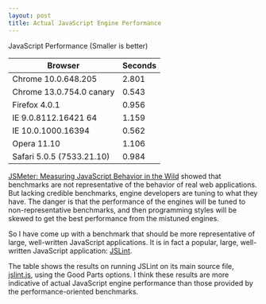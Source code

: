 ```yaml
---
layout: post
title: Actual JavaScript Engine Performance
---
```


JavaScript Performance
(Smaller is better)

| Browser |  Seconds |
| ------- | -------- |
| Chrome 10.0.648.205 |  2.801 |
| Chrome 13.0.754.0 canary |  0.543 |
| Firefox 4.0.1 |  0.956 |
| IE 9.0.8112.16421 64 |  1.159 |
| IE 10.0.1000.16394 |  0.562 |
| Opera 11.10 |  1.106 |
| Safari 5.0.5 (7533.21.10) |  0.984 |

[JSMeter: Measuring JavaScript Behavior in the Wild][1] showed that benchmarks are not representative of the behavior of real web applications. But lacking credible benchmarks, engine developers are tuning to what they have. The danger is that the performance of the engines will be tuned to non-representative benchmarks, and then programming styles will be skewed to get the best performance from the mistuned engines.

So I have come up with a benchmark that should be more representative of large, well-written JavaScript applications. It is in fact a popular, large, well-written JavaScript application: [JSLint][2].

The table shows the results on running JSLint on its main source file, [jslint.js][3], using the Good Parts options. I think these results are more indicative of actual JavaScript engine performance than those provided by the performance-oriented benchmarks.

[1]: http://research.microsoft.com/pubs/118663/paper_tr.pdf
[2]: http://www.JSLint.com/
[3]: https://github.com/douglascrockford/JSLint/blob/master/jslint.js

